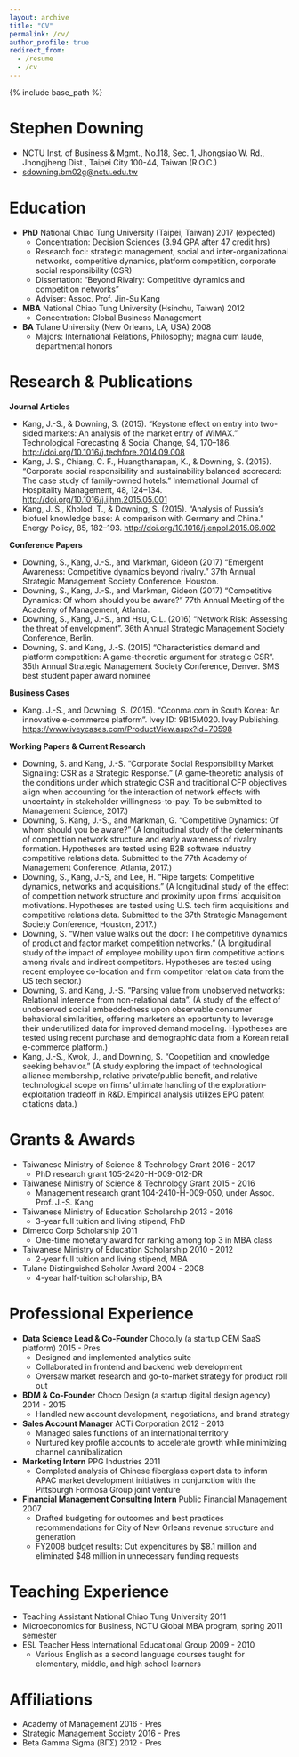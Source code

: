 ```yaml
---
layout: archive
title: "CV"
permalink: /cv/
author_profile: true
redirect_from:
  - /resume
  - /cv
---
```


{% include base_path %}

Stephen Downing
======
- NCTU Inst. of Business & Mgmt.,  No.118, Sec. 1, Jhongsiao W. Rd., Jhongjheng Dist., Taipei City 100-44, Taiwan (R.O.C.)
- sdowning.bm02g@nctu.edu.tw 

Education
======
- **PhD**  National Chiao Tung University (Taipei, Taiwan)					2017 (expected) 
  - Concentration: Decision Sciences  (3.94 GPA after 47 credit hrs)
  - Research foci: strategic management, social and inter-organizational networks, competitive dynamics, platform competition, corporate social responsibility (CSR)
  - Dissertation:  “Beyond Rivalry:  Competitive dynamics and competition networks”
  - Adviser:  Assoc. Prof. Jin-Su Kang
- **MBA**  National Chiao Tung University (Hsinchu, Taiwan)				2012 
  - Concentration:  Global Business Management
- **BA**    Tulane University (New Orleans, LA, USA)						2008 
  - Majors:  International Relations, Philosophy;  magna cum laude, departmental honors


Research & Publications
======
**Journal Articles**
- Kang, J.-S., & Downing, S. (2015). “Keystone effect on entry into two-sided markets: An analysis of the market entry of WiMAX.” Technological Forecasting & Social Change, 94, 170–186. http://doi.org/10.1016/j.techfore.2014.09.008 
- Kang, J. S., Chiang, C. F., Huangthanapan, K., & Downing, S. (2015). “Corporate social responsibility and sustainability balanced scorecard: The case study of family-owned hotels.” International Journal of Hospitality Management, 48, 124–134. http://doi.org/10.1016/j.ijhm.2015.05.001
- Kang, J. S., Kholod, T., & Downing, S. (2015). “Analysis of Russia’s biofuel knowledge base: A comparison with Germany and China.” Energy Policy, 85, 182–193. http://doi.org/10.1016/j.enpol.2015.06.002
 
**Conference Papers**
- Downing, S., Kang, J.-S., and Markman, Gideon  (2017) “Emergent Awareness: Competitive dynamics beyond rivalry.”   37th Annual Strategic Management Society Conference, Houston.
- Downing, S., Kang, J.-S., and Markman, Gideon  (2017) “Competitive Dynamics: Of whom should you be aware?”   77th Annual Meeting of the Academy of Management, Atlanta.
- Downing, S., Kang, J.-S., and Hsu, C.L.  (2016) “Network Risk: Assessing the threat of envelopment”.  36th Annual Strategic Management Society Conference, Berlin.
- Downing, S. and Kang, J.-S. (2015) “Characteristics demand and platform competition: A game-theoretic argument for strategic CSR”.  35th Annual Strategic Management Society Conference, Denver. SMS best student paper award nominee
  
**Business Cases**
- Kang. J.-S., and Downing, S. (2015). “Cconma.com in South Korea: An innovative e-commerce platform”. Ivey ID: 9B15M020. Ivey Publishing. https://www.iveycases.com/ProductView.aspx?id=70598
 
**Working Papers & Current Research**
- Downing, S. and Kang, J.-S. “Corporate Social Responsibility Market Signaling: CSR as a Strategic Response.” (A game-theoretic analysis of the conditions under which strategic CSR and traditional CFP objectives align when accounting for the interaction of network effects with uncertainty in stakeholder willingness-to-pay.  To be submitted to Management Science, 2017.)
- Downing, S. Kang, J.-S., and Markman, G. “Competitive Dynamics: Of whom should you be aware?” (A longitudinal study of the determinants of competition network structure and early awareness of rivalry formation. Hypotheses are tested using B2B software industry competitive relations data.  Submitted to the 77th Academy of Management Conference, Atlanta, 2017.)
- Downing, S., Kang, J.-S, and Lee, H. “Ripe targets: Competitive dynamics, networks and acquisitions.” (A longitudinal study of the effect of competition network structure and proximity upon firms’ acquisition motivations. Hypotheses are tested using U.S. tech firm acquisitions and competitive relations data.  Submitted to the 37th Strategic Management Society Conference, Houston, 2017.)
- Downing, S. “When value walks out the door: The competitive dynamics of product and factor market competition networks.” (A longitudinal study of the impact of employee mobility upon firm competitive actions among rivals and indirect competitors. Hypotheses are tested using recent employee co-location and firm competitor relation data from the US tech sector.)
- Downing, S. and Kang, J.-S. “Parsing value from unobserved networks: Relational inference from non-relational data”.  (A study of the effect of unobserved social embeddedness upon observable consumer behavioral similarities, offering marketers an opportunity to leverage their underutilized data for improved demand modeling. Hypotheses are tested using recent purchase and demographic data from a Korean retail e-commerce platform.) 
- Kang, J.-S., Kwok, J., and Downing, S.  “Coopetition and knowledge seeking behavior.”  (A study exploring the impact of technological alliance membership, relative private/public benefit, and relative technological scope on firms’ ultimate handling of the exploration-exploitation tradeoff in R&D. Empirical analysis utilizes EPO patent citations data.)


Grants & Awards
======
- Taiwanese Ministry of Science & Technology Grant					2016 - 2017
  - PhD research grant 105-2420-H-009-012-DR
- Taiwanese Ministry of Science & Technology Grant					2015 - 2016
  - Management research grant 104-2410-H-009-050, under Assoc. Prof. J.-S. Kang
- Taiwanese Ministry of Education Scholarship 						2013 - 2016 
  - 3-year full tuition and living stipend, PhD
- Dimerco Corp Scholarship 								2011
  - One-time monetary award for ranking among top 3 in MBA class
- Taiwanese Ministry of Education Scholarship 						2010 - 2012 
  - 2-year full tuition and living stipend, MBA
- Tulane Distinguished Scholar Award 							2004 - 2008 
  - 4-year half-tuition scholarship, BA


Professional Experience
======
- **Data Science Lead & Co-Founder**  Choco.ly  (a startup CEM SaaS platform)		2015 - Pres
  - Designed and implemented analytics suite
  - Collaborated in frontend and backend web development 
  - Oversaw market research and go-to-market strategy for product roll out
- **BDM & Co-Founder**  Choco Design  (a startup digital design agency)			2014 - 2015
  - Handled new account development, negotiations, and brand strategy
- **Sales Account Manager**  ACTi Corporation 						2012 - 2013
  - Managed sales functions of an international territory
  - Nurtured key profile accounts to accelerate growth while minimizing channel cannibalization
- **Marketing Intern**  PPG Industries 							2011
  - Completed analysis of Chinese fiberglass export data to inform APAC market development initiatives in conjunction with the Pittsburgh Formosa Group joint venture
- **Financial Management Consulting Intern**  Public Financial Management 		2007
  - Drafted budgeting for outcomes and best practices recommendations for City of New Orleans revenue structure and generation
  - FY2008 budget results: Cut expenditures by $8.1 million and eliminated $48 million in unnecessary funding requests


Teaching Experience
======
 - Teaching Assistant  National Chiao Tung University					2011
 - Microeconomics for Business, NCTU Global MBA program, spring 2011 semester
 - ESL Teacher   Hess International Educational Group					2009 - 2010
    - Various English as a second language courses taught for elementary, middle, and high school learners


Affiliations
======
 - Academy of Management								2016 - Pres
 - Strategic Management Society					2016 - Pres
 - Beta Gamma Sigma (ΒΓΣ) 							2012 - Pres

